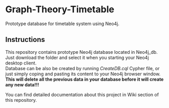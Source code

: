 # Graph-Theory-Timetable
Prototype database for timetable system using Neo4j.

## Instructions
This repository contains prototype Neo4j database located in Neo4j_db. Just download the folder and select it when you starting your Neo4j desktop client.  
Database can be also be created by running _CreateDB.cql_ Cypher file, or just simply coping and pasting its content to your Neo4j browser window.  
**This will delete all the previous data in your database before it will create any new data!!!**  

You can find detailed documentation about this project in Wiki section of this repository.
